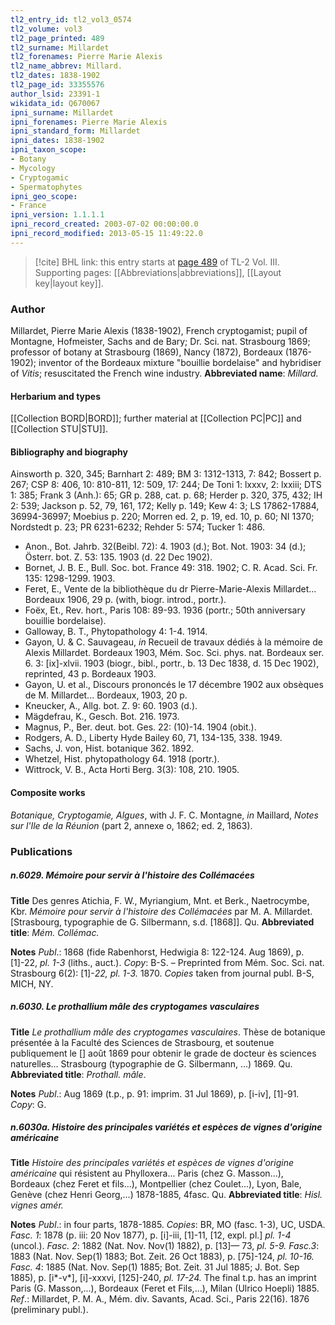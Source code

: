 ```yaml
---
tl2_entry_id: tl2_vol3_0574
tl2_volume: vol3
tl2_page_printed: 489
tl2_surname: Millardet
tl2_forenames: Pierre Marie Alexis
tl2_name_abbrev: Millard.
tl2_dates: 1838-1902
tl2_page_id: 33355576
author_lsid: 23391-1
wikidata_id: Q670067
ipni_surname: Millardet
ipni_forenames: Pierre Marie Alexis
ipni_standard_form: Millardet
ipni_dates: 1838-1902
ipni_taxon_scope: 
- Botany
- Mycology
- Cryptogamic
- Spermatophytes
ipni_geo_scope: 
- France
ipni_version: 1.1.1.1
ipni_record_created: 2003-07-02 00:00:00.0
ipni_record_modified: 2013-05-15 11:49:22.0
---
```



> [!cite] BHL link: this entry starts at [page 489](https://www.biodiversitylibrary.org/page/33355576) of TL-2 Vol. III.
> Supporting pages: [[Abbreviations|abbreviations]], [[Layout key|layout key]].

### Author

Millardet, Pierre Marie Alexis (1838-1902), French cryptogamist; pupil of Montagne, Hofmeister, Sachs and de Bary; Dr. Sci. nat. Strasbourg 1869; professor of botany at Strasbourg (1869), Nancy (1872), Bordeaux (1876-1902); inventor of the Bordeaux mixture "bouillie bordelaise" and hybridiser of *Vitis*; resuscitated the French wine industry. 
**Abbreviated name**: *Millard.*

#### Herbarium and types

[[Collection BORD|BORD]]; further material at [[Collection PC|PC]] and [[Collection STU|STU]].

#### Bibliography and biography

Ainsworth p. 320, 345; Barnhart 2: 489; BM 3: 1312-1313, 7: 842; Bossert p. 267; CSP 8: 406, 10: 810-811, 12: 509, 17: 244; De Toni 1: lxxxv, 2: lxxiii; DTS 1: 385; Frank 3 (Anh.): 65; GR p. 288, cat. p. 68; Herder p. 320, 375, 432; IH 2: 539; Jackson p. 52, 79, 161, 172; Kelly p. 149; Kew 4: 3; LS 17862-17884, 36994-36997; Moebius p. 220; Morren ed. 2, p. 19, ed. 10, p. 60; NI 1370; Nordstedt p. 23; PR 6231-6232; Rehder 5: 574; Tucker 1: 486.
- Anon., Bot. Jahrb. 32(Beibl. 72): 4. 1903 (d.); Bot. Not. 1903: 34 (d.); Österr. bot. Z. 53: 135. 1903 (d. 22 Dec 1902).
- Bornet, J. B. E., Bull. Soc. bot. France 49: 318. 1902; C. R. Acad. Sci. Fr. 135: 1298-1299. 1903.
- Feret, E., Vente de la bibliothèque du dr Pierre-Marie-Alexis Millardet... Bordeaux 1906, 29 p. (with, biogr. introd., portr.).
- Foëx, Et., Rev. hort., Paris 108: 89-93. 1936 (portr.; 50th anniversary bouillie bordelaise).
- Galloway, B. T., Phytopathology 4: 1-4. 1914.
- Gayon, U. & C. Sauvageau, *in* Recueil de travaux dédiés à la mémoire de Alexis Millardet. Bordeaux 1903, Mém. Soc. Sci. phys. nat. Bordeaux ser. 6. 3: \[ix\]-xlvii. 1903 (biogr., bibl., portr., b. 13 Dec 1838, d. 15 Dec 1902), reprinted, 43 p. Bordeaux 1903.
- Gayon, U. et al., Discours prononcés le 17 décembre 1902 aux obsèques de M. Millardet... Bordeaux, 1903, 20 p.
- Kneucker, A., Allg. bot. Z. 9: 60. 1903 (d.).
- Mägdefrau, K., Gesch. Bot. 216. 1973.
- Magnus, P., Ber. deut. bot. Ges. 22: (10)-14. 1904 (obit.).
- Rodgers, A. D., Liberty Hyde Bailey 60, 71, 134-135, 338. 1949.
- Sachs, J. von, Hist. botanique 362. 1892.
- Whetzel, Hist. phytopathology 64. 1918 (portr.).
- Wittrock, V. B., Acta Horti Berg. 3(3): 108, 210. 1905.

#### Composite works

*Botanique, Cryptogamie, Algues*, with J. F. C. Montagne, *in* Maillard, *Notes sur l'Ile de la Réunion* (part 2, annexe o, 1862; ed. 2, 1863).

### Publications

##### n.6029. Mémoire pour servir à l'histoire des Collémacées

**Title**
Des genres Atichia, F. W., Myriangium, Mnt. et Berk., Naetrocymbe, Kbr. *Mémoire pour servir à l'histoire des Collémacées* par M. A. Millardet. \[Strasbourg, typographie de G. Silbermann, s.d. \[1868\]\]. Qu.
**Abbreviated title**: *Mém. Collémac.*

**Notes**
*Publ*.: 1868 (fide Rabenhorst, Hedwigia 8: 122-124. Aug 1869), p. \[1\]-22, *pl. 1-3* (liths., auct.). *Copy*: B-S. – Preprinted from Mém. Soc. Sci. nat. Strasbourg 6(2): \[1\]-*22, pl. 1-3.* 1870. *Copies* taken from journal publ. B-S, MICH, NY.

##### n.6030. Le prothallium mâle des cryptogames vasculaires

**Title**
*Le prothallium mâle des cryptogames vasculaires*. Thèse de botanique présentée à la Faculté des Sciences de Strasbourg, et soutenue publiquement le \[\] août 1869 pour obtenir le grade de docteur ès sciences naturelles... Strasbourg (typographie de G. Silbermann, ...) 1869. Qu.
**Abbreviated title**: *Prothall. mâle*.

**Notes**
*Publ*.: Aug 1869 (t.p., p. 91: imprim. 31 Jul 1869), p. \[i-iv\], \[1\]-91. *Copy*: G.

##### n.6030a. Histoire des principales variétés et espèces de vignes d'origine américaine

**Title**
*Histoire des principales variétés et espèces de vignes d'origine américaine* qui résistent au Phylloxera... Paris (chez G. Masson...), Bordeaux (chez Feret et fils...), Montpellier (chez Coulet...), Lyon, Bale, Genève (chez Henri Georg,...) 1878-1885, 4fasc. Qu.
**Abbreviated title**: *Hisl. vignes amér.*

**Notes**
*Publ*.: in four parts, 1878-1885. *Copies*: BR, MO (fasc. 1-3), UC, USDA.
*Fasc. 1*: 1878 (p. iii: 20 Nov 1877), p. \[i\]-iii, \[1\]-11, \[12, expl. pl.\] *pl. 1-4* (uncol.).
*Fasc. 2*: 1882 (Nat. Nov. Nov(1) 1882), p. \[13\]— 73, *pl. 5-9.*
*Fasc.3*: 1883 (Nat. Nov. Sep(1) 1883; Bot. Zeit. 26 Oct 1883), p. \[75\]-124, *pl. 10-16.*
*Fasc. 4*: 1885 (Nat. Nov. Sep(1) 1885; Bot. Zeit. 31 Jul 1885; J. Bot. Sep 1885), p. \[i\*-v\*\], \[i\]-xxxvi, \[125\]-240, *pl. 17-24.*
The final t.p. has an imprint Paris (G. Masson,...), Bordeaux (Feret et Fils,...), Milan (Ulrico Hoepli) 1885.
*Ref*.: Millardet, P. M. A., Mém. div. Savants, Acad. Sci., Paris 22(16). 1876 (preliminary publ.).

